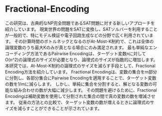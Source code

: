 # Fractional-Encoding

この研究は、古典的なNP完全問題であるSAT問題に対する新しいアプローチを紹介しています。
現実世界の問題をSATに変換し、SATソルバーを利用することが一般的で、特にモデル検証や電子回路生成などの分野で広く利用されています。
その計算時間のボトルネックとなるのがAt-Most-K制約で、これは全体の論理変数のうち最大Kのみが真となる場合にのみ満足されます。
最も単純なエンコーディング方法であるPairwise Encodingは、ターゲット変数nに対してO(n^2)の論理式のサイズが必要となり、論理式のサイズが指数的に増加します。
本研究では、At-Most-K制約の論理式のサイズを減らす手段として、Fractional Encoding方法を紹介しています。
Fractional Encodingは、変数の集合をm部分に分割し、各部分集合にPairwise Encodingを適用することで、ターゲット変数の数を1/mに減らします。
しかし、単純に集合を分割すると、解となる変数の可能な組み合わせの数が大幅に減少します。
その問題を避けるために、Fractional Encodingは補助変数を使用して分割された集合の間で真の変数の数を増減させます。
従来の方法との比較で、ターゲット変数の数が増えるときに論理式のサイズを減らすことができることが示されています。

